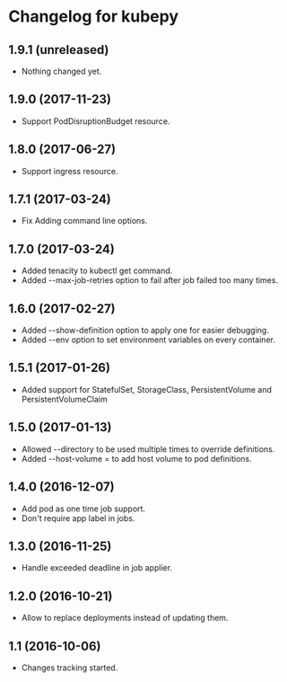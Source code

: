 Changelog for kubepy
=================

1.9.1 (unreleased)
------------------

- Nothing changed yet.


1.9.0 (2017-11-23)
------------------

- Support PodDisruptionBudget resource.


1.8.0 (2017-06-27)
------------------

- Support ingress resource.


1.7.1 (2017-03-24)
------------------

- Fix Adding command line options.


1.7.0 (2017-03-24)
------------------

- Added tenacity to kubectl get command.
- Added --max-job-retries option to fail after job failed too many times.


1.6.0 (2017-02-27)
------------------

- Added --show-definition option to apply one for easier debugging.
- Added --env option to set environment variables on every container.


1.5.1 (2017-01-26)
------------------

- Added support for StatefulSet, StorageClass, PersistentVolume and PersistentVolumeClaim


1.5.0 (2017-01-13)
------------------

- Allowed --directory <path> to be used multiple times to override definitions.
- Added --host-volume <name>=<path> to add host volume to pod definitions.


1.4.0 (2016-12-07)
------------------

- Add pod as one time job support.
- Don't require app label in jobs.


1.3.0 (2016-11-25)
------------------

- Handle exceeded deadline in job applier.


1.2.0 (2016-10-21)
------------------

- Allow to replace deployments instead of updating them.

1.1 (2016-10-06)
----------------

- Changes tracking started.
